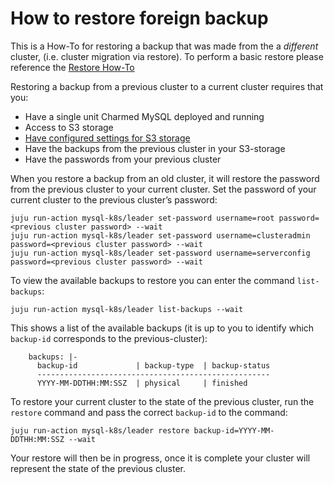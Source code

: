 # How to restore foreign backup

This is a How-To for restoring a backup that was made from the a *different* cluster, (i.e. cluster migration via restore). To perform a basic restore please reference the [Restore How-To](/t/charmed-mysql-k8s-how-to-restore-backup/9663)

Restoring a backup from a previous cluster to a current cluster requires that you:
- Have a single unit Charmed MySQL deployed and running
- Access to S3 storage
- [Have configured settings for S3 storage](/t/charmed-mysql-k8s-how-to-configure-s3/9651)
- Have the backups from the previous cluster in your S3-storage
- Have the passwords from your previous cluster

When you restore a backup from an old cluster, it will restore the password from the previous cluster to your current cluster. Set the password of your current cluster to the previous cluster’s password:
```shell
juju run-action mysql-k8s/leader set-password username=root password=<previous cluster password> --wait
juju run-action mysql-k8s/leader set-password username=clusteradmin password=<previous cluster password> --wait
juju run-action mysql-k8s/leader set-password username=serverconfig password=<previous cluster password> --wait
```

To view the available backups to restore you can enter the command `list-backups`:
```shell
juju run-action mysql-k8s/leader list-backups --wait
```

This shows a list of the available backups (it is up to you to identify which `backup-id` corresponds to the previous-cluster):
```shell
    backups: |-
      backup-id             | backup-type  | backup-status
      ----------------------------------------------------
      YYYY-MM-DDTHH:MM:SSZ  | physical     | finished
```

To restore your current cluster to the state of the previous cluster, run the `restore` command and pass the correct `backup-id` to the command:
 ```shell
juju run-action mysql-k8s/leader restore backup-id=YYYY-MM-DDTHH:MM:SSZ --wait
```

Your restore will then be in progress, once it is complete your cluster will represent the state of the previous cluster.
